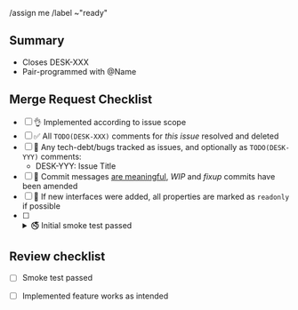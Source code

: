 /assign me
/label ~"ready"
<!-- alternatively, if not yet ready:
/label ~"wip"
/draft
-->

## Summary

<!-- More details here if necessary -->

- Closes DESK-XXX <!-- If this MR does not close the given ticket, please use "Related to" instead of "Closes" -->
- Pair-programmed with @Name <!-- Potentially mark commits with `Co-authored-by:`. Delete if this was not the case. -->

## Merge Request Checklist

- [ ] 👌 Implemented according to issue scope
- [ ] ✅ All `TODO(DESK-XXX)` comments for *this issue* resolved and deleted
- [ ] 🐞 Any tech-debt/bugs tracked as issues, and optionally as `TODO(DESK-YYY)` comments:
  - DESK-YYY: Issue Title
- [ ] 📝 Commit messages [are meaningful](https://cbea.ms/git-commit/), *WIP* and *fixup* commits have been amended
- [ ] 📖 If new interfaces were added, all properties are marked as `readonly` if possible
- [ ] <details><summary>🚭 Initial smoke test passed</summary>
  - It should work on the electron app
  - It should work on the web app
  - It should work with responsive design (i.e. for both desktop and mobile screen sizes)
  - It should work with the iOS app
</details>

## Review checklist

<!-- Add more review hints to this list, to be checked off by the reviewer -->
- [ ] Smoke test passed
- [ ] Implemented feature works as intended


<!-- Workflow reminders: https://confluence.threema.ch/display/EN/Desktop+MR+Workflow -->
